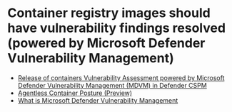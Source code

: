 # Container registry images should have vulnerability findings resolved (powered by Microsoft Defender Vulnerability Management)

* [Release of containers Vulnerability Assessment powered by Microsoft Defender Vulnerability Management (MDVM) in Defender CSPM](https://learn.microsoft.com/en-us/azure/defender-for-cloud/release-notes#release-of-containers-vulnerability-assessment-powered-by-microsoft-defender-vulnerability-management-mdvm-in-defender-cspm)
* [Agentless Container Posture (Preview)](https://learn.microsoft.com/en-us/azure/defender-for-cloud/concept-agentless-containers)
* [What is Microsoft Defender Vulnerability Management](https://learn.microsoft.com/en-us/microsoft-365/security/defender-vulnerability-management/defender-vulnerability-management?view=o365-worldwide)
